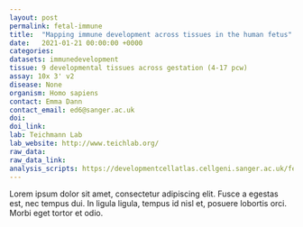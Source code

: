 ```yaml
---
layout: post
permalink: fetal-immune
title:  "Mapping immune development across tissues in the human fetus"
date:   2021-01-21 00:00:00 +0000
categories: 
datasets: immunedevelopment
tissue: 9 developmental tissues across gestation (4-17 pcw)
assay: 10x 3' v2
disease: None
organism: Homo sapiens
contact: Emma Dann
contact_email: ed6@sanger.ac.uk
doi: 
doi_link: 
lab: Teichmann Lab
lab_website: http://www.teichlab.org/
raw_data: 
raw_data_link: 
analysis_scripts: https://developmentcellatlas.cellgeni.sanger.ac.uk/fetal-immune
---
```

Lorem ipsum dolor sit amet, consectetur adipiscing elit. Fusce a egestas est, nec tempus dui. In ligula ligula, tempus id nisl et, posuere lobortis orci. Morbi eget tortor et odio.